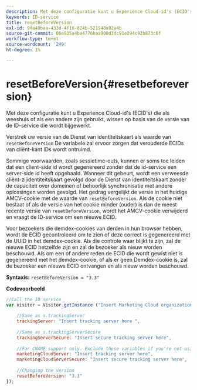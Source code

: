 ```yaml
---
description: Met deze configuratie kunt u Experience Cloud-id's (ECID's) die als weeshuis of als een andere zijn gebruikt, wissen op basis van de versie van de ID-service die wordt bijgewerkt.
keywords: ID-service
title: resetBeforeVersion
exl-id: 9fa40baa-433d-4f16-824b-521948a92a4b
source-git-commit: 06e935a4ba4776baa900d3dc91e294c92b873c0f
workflow-type: tm+mt
source-wordcount: '249'
ht-degree: 1%

---
```


# resetBeforeVersion{#resetbeforeversion}

Met deze configuratie kunt u Experience Cloud-id&#39;s (ECID&#39;s) die als weeshuis of als een andere zijn gebruikt, wissen op basis van de versie van de ID-service die wordt bijgewerkt.

Verstrek uw versie van de Dienst van identiteitskaart als waarde van `resetBeforeVersion` De variabele zal ervoor zorgen dat verouderde ECIDs van cliënt-kant IDs wordt ontruimd.

Sommige voorwaarden, zoals sessietime-outs, kunnen er soms toe leiden dat een client-side id wordt gegenereerd zonder dat de id-service een server-side id heeft opgehaald. Wanneer dit gebeurt, wordt een verweesde cliënt-zijidentiteitskaart gevolgd door de Dienst van identiteitskaart zonder de capaciteit over domeinen of behoorlijk synchronisatie met andere oplossingen worden gevolgd. Het gedrag vergelijkt de versie in het huidige AMCV-cookie met de waarde van `resetBeforeVersion`. Als de cookie niet bestaat of als de versie van het cookie minder (ouder) is dan de meest recente versie van `resetBeforeVersion`, wordt het AMCV-cookie verwijderd en vraagt de ID-service om een nieuwe ECID.

Voor bezoekers die demdex-cookies van derden in hun browser hebben, wordt de ECID gecontroleerd om te zien of deze correct is gegenereerd met de UUID in het demdex-cookie. Als die controle waar blijkt te zijn, zal de nieuwe ECID hetzelfde zijn en zal de bezoeker als nieuw worden beschouwd. Als om een of andere reden de ECID die wordt gewist niet is gegenereerd met het demdex-cookie, of als er geen Demdex-cookie is, zal de bezoeker een nieuwe ECID ontvangen en als nieuw worden beschouwd.

**Syntaxis:** `resetBeforeVersion = "3.3"`

**Codevoorbeeld**

```js
//Call the ID service 
var visitor = Visitor.getInstance ("Insert Marketing Cloud organization ID here", { 
  
    //Same as s.trackingServer 
    trackingServer: "Insert tracking server here ", 
  
    //Same as s.trackingServerSecure 
    trackingServerSecure: "Insert secure tracking server here", 
  
    //For CNAME support only. Exclude these variables if you're not using CNAME 
    marketingCloudServer: "Insert tracking server here", 
    marketingCloudServerSecure: "Insert secure tracking server here", 
  
    //Changing the version 
    resetBeforeVersion: "3.3" 
});
```
